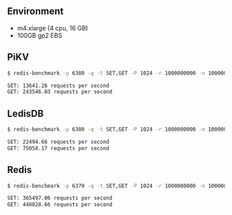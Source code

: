 ## Environment

- m4.xlarge (4 cpu, 16 GB)
- 100GB gp2 EBS 

## PiKV

```bash
$ redis-benchmark -p 6380 -q -t SET,GET -P 1024 -r 1000000000 -n 1000000

SET: 13641.26 requests per second
GET: 243546.03 requests per second
```

## LedisDB

```bash
$ redis-benchmark -p 6380 -q -t SET,GET -P 1024 -r 1000000000 -n 1000000

SET: 22494.66 requests per second
GET: 75058.17 requests per second
```

## Redis

```bash
$ redis-benchmark -p 6379 -q -t SET,GET -P 1024 -r 1000000000 -n 1000000

SET: 365497.06 requests per second
GET: 448028.66 requests per second
```
